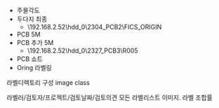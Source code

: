 
* 주물각도
* 두다지 최종
    * \\192.168.2.52\hdd_0\2304_PCB2\FICS_ORIGIN
* PCB 5M
* PCB 추가 5M
   *  \\192.168.2.52\hdd_0\2327_PCB3\R005
* PCB 쇼트
* Oring 라벨링

라벨디렉토리 구성
image
class

라벨러/검토자/프로젝트/검토날짜/검토의견
모든 라벨리스트 이미지.
라벨 조합률